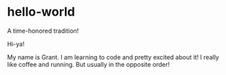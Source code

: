 # hello-world
A time-honored tradition!

Hi-ya!

My name is Grant. I am learning to code and pretty excited about it! 
I really like coffee and running. But usually in the opposite order!
